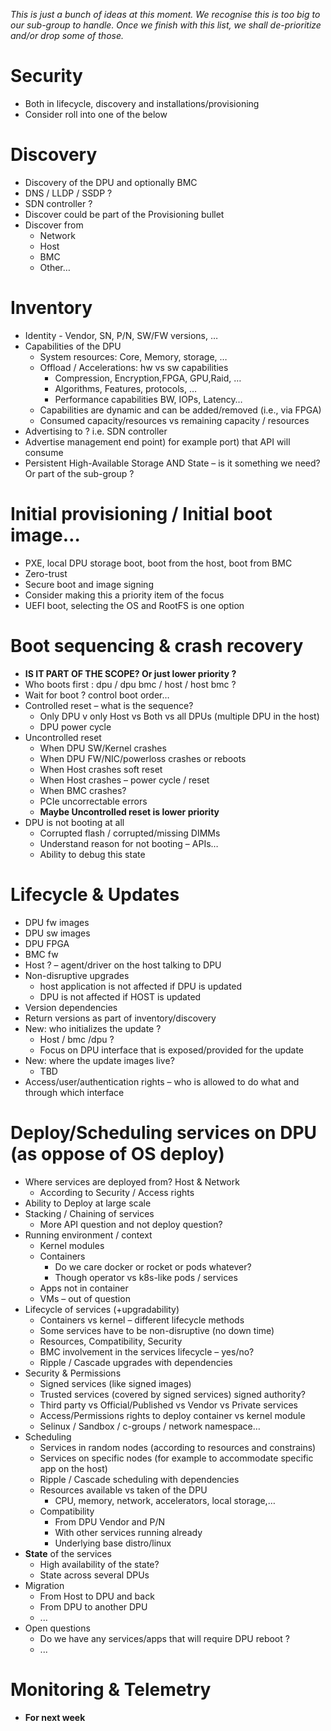 _This is just a bunch of ideas at this moment.
We recognise this is too big to our sub-group to handle.
Once we finish with this list, we shall de-prioritize and/or drop some of those._

#	Security

-	Both in lifecycle, discovery and installations/provisioning
-	Consider roll into one of the below

#	Discovery

-	Discovery of the DPU and optionally BMC
-	DNS / LLDP / SSDP ?
-	SDN controller ?
-	Discover could be part of the Provisioning bullet
- Discover from
  - Network
  - Host
  - BMC
  - Other…

#	Inventory

- Identity - Vendor, SN, P/N, SW/FW versions, …
- Capabilities of the DPU
  - System resources: Core, Memory,  storage,  …
  - Offload / Accelerations: hw vs sw capabilities
    - Compression, Encryption,FPGA, GPU,Raid, …
    - Algorithms, Features, protocols, …
    - Performance capabilities BW, IOPs, Latency…
  - Capabilities are dynamic and can be added/removed (i.e., via FPGA)
  - Consumed capacity/resources vs remaining capacity / resources
-	Advertising to ? i.e. SDN controller
-	Advertise management end point) for example port) that API will consume
-	Persistent High-Available Storage AND State – is it something we need? Or part of the sub-group ?

#	Initial provisioning / Initial boot image…

-	PXE, local DPU storage boot, boot from the host, boot from BMC
-	Zero-trust
-	Secure boot and image signing
-	Consider making this a priority item of the focus
-	UEFI boot, selecting the OS and RootFS is one option

#	Boot sequencing & crash recovery

-	**IS IT PART OF THE SCOPE? Or just lower priority ?**
-	Who boots first : dpu / dpu bmc / host / host bmc ?
-	Wait for boot ? control boot order…
- Controlled reset – what is the sequence?
  - Only DPU v only Host vs Both vs all DPUs (multiple DPU in the host)
  - DPU power cycle
- Uncontrolled reset
  - When DPU SW/Kernel crashes
  - When DPU FW/NIC/powerloss crashes or reboots
  - When Host crashes soft reset
  - When Host crashes – power cycle / reset
  - When BMC crashes?
  - PCIe uncorrectable errors
  - **Maybe Uncontrolled reset is lower priority**
- DPU is not booting at all
  - Corrupted flash / corrupted/missing DIMMs
  - Understand reason for not booting – APIs…
  - Ability to debug this state

#	Lifecycle & Updates

-	DPU fw images
-	DPU sw images
-	DPU FPGA
-	BMC fw
-	Host ? – agent/driver on the host talking to DPU
- Non-disruptive upgrades
  - host application is not affected if DPU is updated
  - DPU is not affected if HOST is updated
-	Version dependencies
-	Return versions as part of inventory/discovery
- New: who initializes the update ?
  - Host / bmc /dpu ?
  - Focus on DPU interface that is exposed/provided for the update
- New: where the update images live?
  - TBD
-	Access/user/authentication rights – who is allowed to do what and through which interface

#	Deploy/Scheduling services on DPU (as oppose of OS deploy)

- Where services are deployed from? Host & Network
  - According to Security / Access rights
- Ability to Deploy at large scale
- Stacking / Chaining of services
  - More API question and not deploy question?
- Running environment / context
  - Kernel modules
  - Containers
    - Do we care docker or rocket or pods whatever?
    - Though operator vs k8s-like pods / services
  - Apps not in container
  - VMs – out of question
- Lifecycle of services (+upgradability)
  - Containers vs kernel – different lifecycle methods
  - Some services have to be non-disruptive (no down time)
  - Resources, Compatibility, Security
  - BMC involvement in the services lifecycle – yes/no?
  - Ripple / Cascade upgrades with dependencies
- Security & Permissions
  - Signed services (like signed images)
  - Trusted services (covered by signed services) signed authority?
  - Third party vs Official/Published vs Vendor vs Private services
  - Access/Permissions rights to deploy container vs kernel module
  - Selinux / Sandbox / c-groups / network namespace…
- Scheduling
  - Services in random nodes (according to resources and constrains)
  - Services on specific nodes (for example to accommodate specific app on the host)
  - Ripple / Cascade scheduling with dependencies
  - Resources available vs taken of the DPU
    - CPU, memory, network, accelerators, local storage,…
  - Compatibility
    - From DPU Vendor and P/N
    - With other services running already
    - Underlying base distro/linux
- **State** of the services
  - High availability of the state?
  - State across several DPUs
- Migration
  - From Host to DPU and back
  - From DPU to another DPU
  - ...
- Open questions
  - Do we have any services/apps that will require DPU reboot ?
  - ...

#	Monitoring & Telemetry
-	**For next week**

